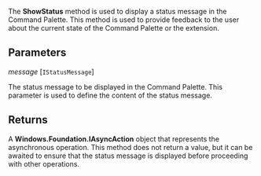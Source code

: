 The **ShowStatus** method is used to display a status message in the Command Palette. This method is used to provide feedback to the user about the current state of the Command Palette or the extension.

## Parameters
*message* [`IStatusMessage`]

The status message to be displayed in the Command Palette. This parameter is used to define the content of the status message.

## Returns
A **Windows.Foundation.IAsyncAction** object that represents the asynchronous operation. This method does not return a value, but it can be awaited to ensure that the status message is displayed before proceeding with other operations.